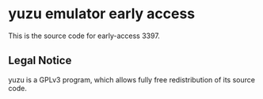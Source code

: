 yuzu emulator early access
=============

This is the source code for early-access 3397.

## Legal Notice

yuzu is a GPLv3 program, which allows fully free redistribution of its source code.
